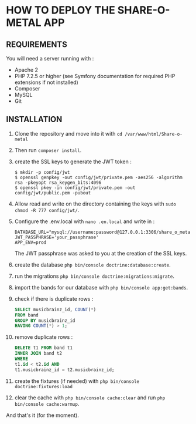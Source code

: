 # HOW TO DEPLOY THE SHARE-O-METAL APP

## REQUIREMENTS

You will need a server running with : 

- Apache 2
- PHP 7.2.5 or higher (see Symfony documentation for required PHP extensions if not installed)
- Composer
- MySQL
- Git

## INSTALLATION

1. Clone the repository and move into it with `cd /var/www/html/Share-o-metal`

2. Then run `composer install`.

3.  create the SSL keys to generate the JWT token :

    ```
    $ mkdir -p config/jwt
    $ openssl genpkey -out config/jwt/private.pem -aes256 -algorithm rsa -pkeyopt rsa_keygen_bits:4096
    $ openssl pkey -in config/jwt/private.pem -out config/jwt/public.pem -pubout
    ```

4.  Allow read and write on the directory containing the keys with `sudo chmod -R 777 config/jwt/`.
   
5. Configure the .env.local with `nano .en.local` and write in : 

    ```
    DATABASE_URL="mysql://username:password@127.0.0.1:3306/share_o_metal"
    JWT_PASSPHRASE='your_passphrase'
    APP_ENV=prod
    ```
    The JWT passphrase was asked to you at the creation of the SSL keys.

6. create the database `php bin/console doctrine:database:create`.

7. run the migrations `php bin/console doctrine:migrations:migrate`.

8. import the bands for our database with `php bin/console app:get:bands`.

9. check if there is duplicate rows :
   
    ```sql
    SELECT musicbrainz_id, COUNT(*)
    FROM band
    GROUP BY musicbrainz_id
    HAVING COUNT(*) > 1;
    ```
11. remove duplicate rows :

    ```sql
    DELETE t1 FROM band t1
    INNER JOIN band t2 
    WHERE 
    t1.id < t2.id AND 
    t1.musicbrainz_id = t2.musicbrainz_id;
    ```

11. create the fixtures (if needed) with `php bin/console doctrine:fixtures:load`


12. clear the cache with `php bin/console cache:clear` and run `php bin/console cache:warmup`.

And that's it (for the moment).